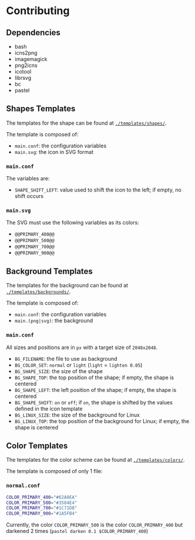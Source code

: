 Contributing
============

Dependencies
------------

- bash
- icns2png
- imagemagick
- png2icns
- icotool
- librsvg
- bc
- pastel

Shapes Templates
--------------

The templates for the shape can be found at [`./templates/shapes/`](./templates/shapes/).

The template is composed of:
- `main.conf`: the configuration variables
- `main.svg`: the icon in SVG format

### `main.conf`

The variables are:

- `SHAPE_SHIFT_LEFT`: value used to shift the icon to the left; if empty, no shift occurs

### `main.svg`

The SVG must use the following variables as its colors:

- `@@PRIMARY_400@@`
- `@@PRIMARY_500@@`
- `@@PRIMARY_700@@`
- `@@PRIMARY_900@@`

Background Templates
--------------------

The templates for the background can be found at [`./templates/backgrounds/`](./templates/backgrounds/).

The template is composed of:
- `main.conf`: the configuration variables
- `main.(png|svg)`: the background

### `main.conf`

All sizes and positions are in `px` with a target size of `2048x2048`.

- `BG_FILENAME`: the file to use as background
- `BG_COLOR_SET`: `normal` or `light` (`light` = `lighten 0.05`)
- `BG_SHAPE_SIZE`: the size of the shape
- `BG_SHAPE_TOP`: the top position of the shape; if empty, the shape is centered
- `BG_SHAPE_LEFT`: the left position of the shape; if empty, the shape is centered
- `BG_SHAPE_SHIFT`: `on` or `off`; if `on`,  the shape is shifted by the values defined in the icon template
- `BG_LINUX_SIZE`: the size of the background for Linux
- `BG_LINUX_TOP`: the top position of the background for Linux; if empty, the shape is centered

Color Templates
---------------

The templates for the color scheme can be found at [`./templates/colors/`](./templates/colors/).

The template is composed of only 1 file:

### `normal.conf`

```bash
COLOR_PRIMARY_400="#62A0EA"
COLOR_PRIMARY_500="#3584E4"
COLOR_PRIMARY_700="#1C71D8"
COLOR_PRIMARY_900="#1A5FB4"
```

Currently, the color `COLOR_PRIMARY_500` is the color `COLOR_PRIMARY_400` but darkened 2 times (`pastel darken 0.1 $COLOR_PRIMARY_400`)
